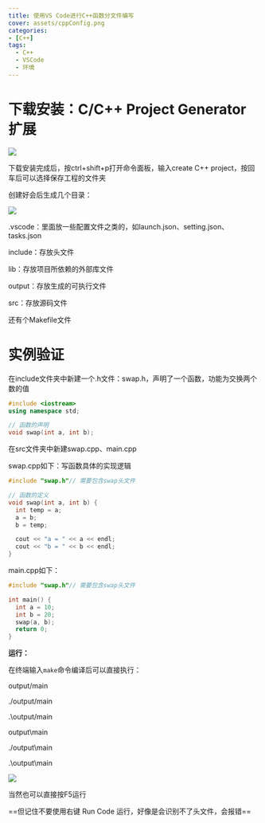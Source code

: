 ```yaml
---
title: 使用VS Code进行C++函数分文件编写
cover: assets/cppConfig.png
categories:
- [C++]
tags:
  - C++
  - VSCode
  - 环境
---
```


# 下载安装：C/C++ Project Generator扩展

![](https://cdn.jsdelivr.net/gh/60sAINT/images@latest/202410131350485.png)

下载安装完成后，按ctrl+shift+p打开命令面板，输入create C++ project，按回车后可以选择保存工程的文件夹

创建好会后生成几个目录：

![](https://cdn.jsdelivr.net/gh/60sAINT/images@latest/202410131351250.png)

.vscode：里面放一些配置文件之类的，如launch.json、setting.json、tasks.json

include：存放头文件

lib：存放项目所依赖的外部库文件

output：存放生成的可执行文件

src：存放源码文件

还有个Makefile文件

# 实例验证

在include文件夹中新建一个.h文件：swap.h，声明了一个函数，功能为交换两个数的值

```cpp
#include <iostream>
using namespace std;

// 函数的声明
void swap(int a, int b);
```

在src文件夹中新建swap.cpp、main.cpp

swap.cpp如下：写函数具体的实现逻辑

```cpp
#include "swap.h"// 需要包含swap头文件

// 函数的定义
void swap(int a, int b) {
  int temp = a;
  a = b;
  b = temp;

  cout << "a = " << a << endl;
  cout << "b = " << b << endl;
}
```

main.cpp如下：

```cpp
#include "swap.h"// 需要包含swap头文件

int main() {
  int a = 10;
  int b = 20;
  swap(a, b);
  return 0;
}
```

**运行：**

在终端输入`make`命令编译后可以直接执行：

output/main

./output/main

.\output/main

output\main

./output\main

.\output\main

![](https://cdn.jsdelivr.net/gh/60sAINT/images@latest/202410131356791.png)

当然也可以直接按F5运行

==但记住不要使用右键 Run Code 运行，好像是会识别不了头文件，会报错==